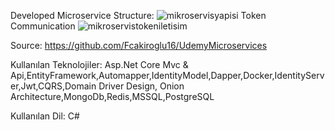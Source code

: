 Developed Microservice Structure:
![mikroservisyapisi](https://user-images.githubusercontent.com/83770616/235880721-62c9b79b-51b1-447e-9a1a-3226937e6ac5.PNG)
Token Communication
![mikroservistokeniletisim](https://user-images.githubusercontent.com/83770616/235882221-34b47f18-51df-4b18-a206-63edc6454ec4.PNG)

Source: https://github.com/Fcakiroglu16/UdemyMicroservices

Kullanılan Teknolojiler: Asp.Net Core Mvc & Api,EntityFramework,Automapper,IdentityModel,Dapper,Docker,IdentityServer,Jwt,CQRS,Domain Driver Design, Onion Architecture,MongoDb,Redis,MSSQL,PostgreSQL

Kullanılan Dil: C#
